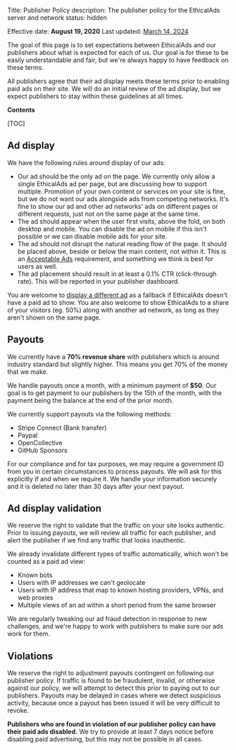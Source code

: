 Title: Publisher Policy
description: The publisher policy for the EthicalAds server and network
status: hidden

Effective date: **August 19, 2020**
Last updated: [March 14, 2024](https://github.com/readthedocs/ethicalads.io/commits/main/content/pages/publisher-policy.md)

The goal of this page is to set expectations between EthicalAds and our publishers about what is expected for each of us.
Our goal is for these to be easily understandable and fair,
but we're always happy to have feedback on these terms.

All publishers agree that their ad display meets these terms prior to enabling paid ads on their site.
We will do an initial review of the ad display,
but we expect publishers to stay within these guidelines at all times.

**Contents**

[TOC]

## Ad display

We have the following rules around display of our ads:

- Our ad should be the only ad on the page. We currently only allow a single EthicalAds ad per page, but are discussing how to support multiple. Promotion of your own content or services on your site is fine, but we do not want our ads alongside ads from competing networks. It's fine to show our ad and other ad networks' ads on different pages or different requests, just not on the same page at the same time.
- The ad should appear when the user first visits, above the fold, on both desktop and mobile. You can disable the ad on mobile if this isn't possible or we can disable mobile ads for your site.
- The ad should not disrupt the natural reading flow of the page. It should be placed above, beside or below the main content, not within it. This is an [Acceptable Ads](https://acceptableads.com/standard/) requirement, and something we think is best for users as well.
- The ad placement should result in at least a 0.1% CTR (click-through rate). This will be reported in your publisher dashboard.

You are welcome to [display a different ad](https://ethical-ad-client.readthedocs.io/en/latest/#customization) as a fallback if EthicalAds doesn't have a paid ad to show.
You are also welcome to show EthicalAds to a share of your visitors (eg. 50%) along with another ad network, as long as they aren't shown on the same page.

## Payouts

We currently have a **70% revenue share** with publishers
which is around industry standard but slightly higher.
This means you get 70% of the money that we make.

We handle payouts once a month,
with a minimum payment of **$50**.
Our goal is to get payment to our publishers by the 15th of the month,
with the payment being the balance at the end of the prior month.

We currently support payouts via the following methods:

- Stripe Connect (Bank transfer)
- Paypal
- OpenCollective
- GitHub Sponsors

For our compliance and for tax purposes, we may require a government ID from you
in certain circumstances to process payouts.
We will ask for this explicitly if and when we require it.
We handle your information securely and it is deleted
no later than 30 days after your next payout.


## Ad display validation

We reserve the right to validate that the traffic on your site looks authentic.
Prior to issuing payouts,
we will review all traffic for each publisher,
and alert the publisher if we find any traffic that looks inauthentic.

We already invalidate different types of traffic automatically,
which won't be counted as a paid ad view:

- Known bots
- Users with IP addresses we can't geolocate
- Users with IP address that map to known hosting providers, VPNs, and web proxies
- Multiple views of an ad within a short period from the same browser

We are regularly tweaking our ad fraud detection in response to new challenges,
and we're happy to work with publishers to make sure our ads work for them.

## Violations

We reserve the right to adjustment payouts contingent on following our publisher policy.
If traffic is found to be fraudulent, invalid, or otherwise against our policy,
we will attempt to detect this prior to paying out to our publishers.
Payouts may be delayed in cases where we detect suspicious activity,
because once a payout has been issued it will be very difficult to revoke.

**Publishers who are found in violation of our publisher policy can have their paid ads disabled.**
We try to provide at least 7 days notice before disabling paid advertising,
but this may not be possible in all cases.
